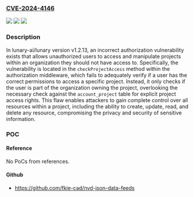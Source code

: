 ### [CVE-2024-4146](https://cve.mitre.org/cgi-bin/cvename.cgi?name=CVE-2024-4146)
![](https://img.shields.io/static/v1?label=Product&message=lunary-ai%2Flunary&color=blue)
![](https://img.shields.io/static/v1?label=Version&message=unspecified%3C%201.2.26%20&color=brighgreen)
![](https://img.shields.io/static/v1?label=Vulnerability&message=CWE-863%20Incorrect%20Authorization&color=brighgreen)

### Description

In lunary-ai/lunary version v1.2.13, an incorrect authorization vulnerability exists that allows unauthorized users to access and manipulate projects within an organization they should not have access to. Specifically, the vulnerability is located in the `checkProjectAccess` method within the authorization middleware, which fails to adequately verify if a user has the correct permissions to access a specific project. Instead, it only checks if the user is part of the organization owning the project, overlooking the necessary check against the `account_project` table for explicit project access rights. This flaw enables attackers to gain complete control over all resources within a project, including the ability to create, update, read, and delete any resource, compromising the privacy and security of sensitive information.

### POC

#### Reference
No PoCs from references.

#### Github
- https://github.com/fkie-cad/nvd-json-data-feeds

